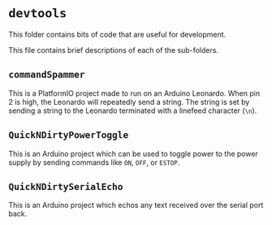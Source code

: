 # `devtools`

This folder contains bits of code that are useful for development. 

This file contains brief descriptions of each of the sub-folders.

## `commandSpammer`
This is a PlatformIO project made to run on an Arduino Leonardo. When pin 2 is high,
the Leonardo will repeatedly send a string. The string is set by sending a string 
to the Leonardo terminated with a linefeed character (`\n`).


## `QuickNDirtyPowerToggle`
This is an Arduino project which can be used to toggle power to the power supply by 
sending commands like `ON`, `OFF`, or `ESTOP`. 

## `QuickNDirtySerialEcho`
This is an Arduino project which echos any text received over the serial port back. 